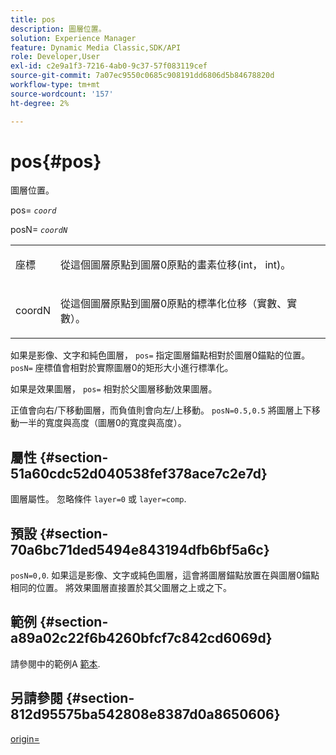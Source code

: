 ```yaml
---
title: pos
description: 圖層位置。
solution: Experience Manager
feature: Dynamic Media Classic,SDK/API
role: Developer,User
exl-id: c2e9a1f3-7216-4ab0-9c37-57f083119cef
source-git-commit: 7a07ec9550c0685c908191dd6806d5b84678820d
workflow-type: tm+mt
source-wordcount: '157'
ht-degree: 2%

---
```


# pos{#pos}

圖層位置。

pos= *`coord`*

posN= *`coordN`*

<table id="simpletable_754F76EE00BF4129B07502647FF172B7"> 
 <tr class="strow"> 
  <td class="stentry"> <p><span class="varname"> 座標</span> </p> </td> 
  <td class="stentry"> <p>從這個圖層原點到圖層0原點的畫素位移(int， int)。 </p></td> 
 </tr> 
 <tr class="strow"> 
  <td class="stentry"> <p><span class="varname"> coordN</span> </p></td> 
  <td class="stentry"> <p>從這個圖層原點到圖層0原點的標準化位移（實數、實數）。 </p></td> 
 </tr> 
</table>

如果是影像、文字和純色圖層， `pos=` 指定圖層錨點相對於圖層0錨點的位置。 `posN=` 座標值會相對於實際圖層0的矩形大小進行標準化。

如果是效果圖層， `pos=` 相對於父圖層移動效果圖層。

正值會向右/下移動圖層，而負值則會向左/上移動。 `posN=0.5,0.5` 將圖層上下移動一半的寬度與高度（圖層0的寬度與高度）。

## 屬性 {#section-51a60cdc52d040538fef378ace7c2e7d}

圖層屬性。 忽略條件 `layer=0` 或 `layer=comp`.

## 預設 {#section-70a6bc71ded5494e843194dfb6bf5a6c}

`posN=0,0`. 如果這是影像、文字或純色圖層，這會將圖層錨點放置在與圖層0錨點相同的位置。 將效果圖層直接置於其父圖層之上或之下。

## 範例 {#section-a89a02c22f6b4260bfcf7c842cd6069d}

請參閱中的範例A [範本](../../../../../is-api/http-ref/image-serving-api-ref/c-http-protocol-reference/c-templates/c-templates.md#concept-3cd2d2adae0e41b2979b9640244d4d3e).

## 另請參閱 {#section-812d95575ba542808e8387d0a8650606}

[origin=](../../../../../is-api/http-ref/image-serving-api-ref/c-http-protocol-reference/c-command-reference/r-origin.md#reference-e11c7ac06e2240cc884c3fec98f05138)
